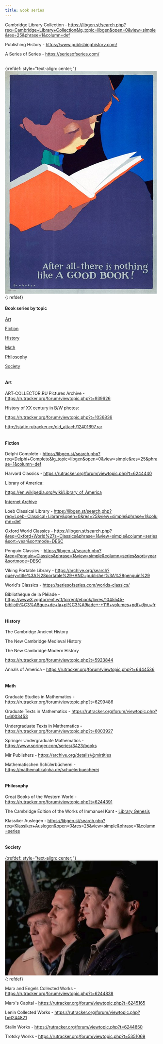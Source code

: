 ```yaml
---
title: Book series
---
```


Cambridge Library Collection - <https://libgen.st/search.php?req=Cambridge+Library+Collection&lg_topic=libgen&open=0&view=simple&res=25&phrase=1&column=def>

Publishing History - <https://www.publishinghistory.com/>

A Series of Series - <https://seriesofseries.com/>
<br><br>

{:refdef: style="text-align: center;"}
![Books](/images/booksen.jpg)
{: refdef}
<br>

#### Book series by topic

[Art](#art)

[Fiction](#fiction)

[History](#history)

[Math](#math)

[Philosophy](#philosophy)

[Society](#society)
<br><br>

<a id="art"></a>
#### Art

ART-COLLECTOR.RU Pictures Archive - <https://rutracker.org/forum/viewtopic.php?t=939626>

History of XX century in B/W photos:

<https://rutracker.org/forum/viewtopic.php?t=1036836>

<http://static.rutracker.cc/old_attach/12401697.rar>
<br><br>

<a id="fiction"></a>
#### Fiction

Delphi Complete - <https://libgen.st/search.php?req=Delphi+Complete&lg_topic=libgen&open=0&view=simple&res=25&phrase=1&column=def>

Harvard Classics - <https://rutracker.org/forum/viewtopic.php?t=6244440>

Library of America:

<https://en.wikipedia.org/wiki/Library_of_America>

[Internet Archive](/en/internet-archive)

Loeb Classical Library - <https://libgen.st/search.php?req=Loeb+Classical+Library&open=0&res=25&view=simple&phrase=1&column=def>

Oxford World Classics - <https://libgen.st/search.php?&req=Oxford+World%27s+Classics&phrase=1&view=simple&column=series&sort=year&sortmode=DESC>

Penguin Classics - <https://libgen.st/search.php?&req=Penguin+Classics&phrase=1&view=simple&column=series&sort=year&sortmode=DESC>

Viking Portable Library - <https://archive.org/search?query=title%3A%28portable%29+AND+publisher%3A%28penguin%29>

World's Classics - <https://seriesofseries.com/worlds-classics/>

Bibliothèque de la Pléiade - <https://www3.yggtorrent.wtf/torrent/ebook/livres/1045545-biblioth%C3%A8que+de+la+pl%C3%A9iade+-+116+volumes+pdf+djvu+fr>
<br><br>

<a id="history"></a>
#### History

The Cambridge Ancient History

The New Cambridge Medieval History

The New Cambridge Modern History

<https://rutracker.org/forum/viewtopic.php?t=5923844>

Annals of America - <https://rutracker.org/forum/viewtopic.php?t=6444536>
<br><br>

<a id="math"></a>
#### Math

Graduate Studies in Mathematics - <https://rutracker.org/forum/viewtopic.php?t=6299486>

Graduate Texts in Mathematics - <https://rutracker.org/forum/viewtopic.php?t=6003453>

Undergraduate Texts in Mathematics - <https://rutracker.org/forum/viewtopic.php?t=6003927>

Springer Undergraduate Mathematics - <https://www.springer.com/series/3423/books>

Mir Publishers - <https://archive.org/details/@mirtitles>

Mathematischen Schülerbücherei - <https://mathematikalpha.de/schuelerbuecherei>
<br><br>

<a id="philosophy"></a>
#### Philosophy

Great Books of the Western World - <https://rutracker.org/forum/viewtopic.php?t=6244391>

The Cambridge Edition of the Works of Immanuel Kant - [Library Genesis](https://libgen.st/search.php?&req=The+Cambridge+Edition+of+the+Works+of+Immanuel+Kant&phrase=1&view=simple&column=series&sort=def&sortmode=ASC&page=1)

Klassiker Auslegen - <https://libgen.st/search.php?req=Klassiker+Auslegen&open=0&res=25&view=simple&phrase=1&column=series>
<br><br>

<a id="society"></a>
#### Society

{:refdef: style="text-align: center;"}
![MELS](/images/mels.jpg)
{: refdef}

Marx and Engels Collected Works - <https://rutracker.org/forum/viewtopic.php?t=6244838>

Marx's Capital - <https://rutracker.org/forum/viewtopic.php?t=6245165>

Lenin Collected Works - <https://rutracker.org/forum/viewtopic.php?t=6244821>

Stalin Works - <https://rutracker.org/forum/viewtopic.php?t=6244850>

Trotsky Works - <https://rutracker.org/forum/viewtopic.php?t=5351069>